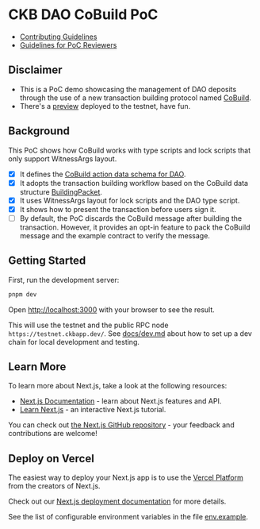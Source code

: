 # CKB DAO CoBuild PoC

- [Contributing Guidelines](docs/CONTRIBUTING.md)
- [Guidelines for PoC Reviewers](docs/poc-review-guide.md)

## Disclaimer

- This is a PoC demo showcasing the management of DAO deposits through the use of a new transaction building protocol named [CoBuild](https://talk.nervos.org/t/ckb-transaction-cobuild-protocol-overview/7702).
- There's a [preview](https://ckb-dao-cobuild-poc.vercel.app/) deployed to the testnet, have fun.

## Background

This PoC shows how CoBuild works with type scripts and lock scripts that only support WitnessArgs layout.

- [x] It defines the [CoBuild action data schema for DAO](schemas/dao.mol).
- [x] It adopts the transaction building workflow based on the CoBuild data structure [BuildingPacket](src/lib/cobuild/types.js).
- [x] It uses WitnessArgs layout for lock scripts and the DAO type script.
- [x] It shows how to present the transaction before users sign it.
- [ ] By default, the PoC discards the CoBuild message after building the transaction. However, it provides an opt-in feature to pack the CoBuild message and the example contract to verify the message.

## Getting Started

First, run the development server:

```bash
pnpm dev
```

Open [http://localhost:3000](http://localhost:3000) with your browser to see the result.

This will use the testnet and the public RPC node `https://testnet.ckbapp.dev/`. See [docs/dev.md](docs/dev.md) about how to set up a dev chain for local development and testing.

## Learn More

To learn more about Next.js, take a look at the following resources:

- [Next.js Documentation](https://nextjs.org/docs) - learn about Next.js features and API.
- [Learn Next.js](https://nextjs.org/learn) - an interactive Next.js tutorial.

You can check out [the Next.js GitHub repository](https://github.com/vercel/next.js/) - your feedback and contributions are welcome!

## Deploy on Vercel

The easiest way to deploy your Next.js app is to use the [Vercel Platform](https://vercel.com/new?utm_medium=default-template&filter=next.js&utm_source=create-next-app&utm_campaign=create-next-app-readme) from the creators of Next.js.

Check out our [Next.js deployment documentation](https://nextjs.org/docs/deployment) for more details.

See the list of configurable environment variables in the file [env.example](env.example).
